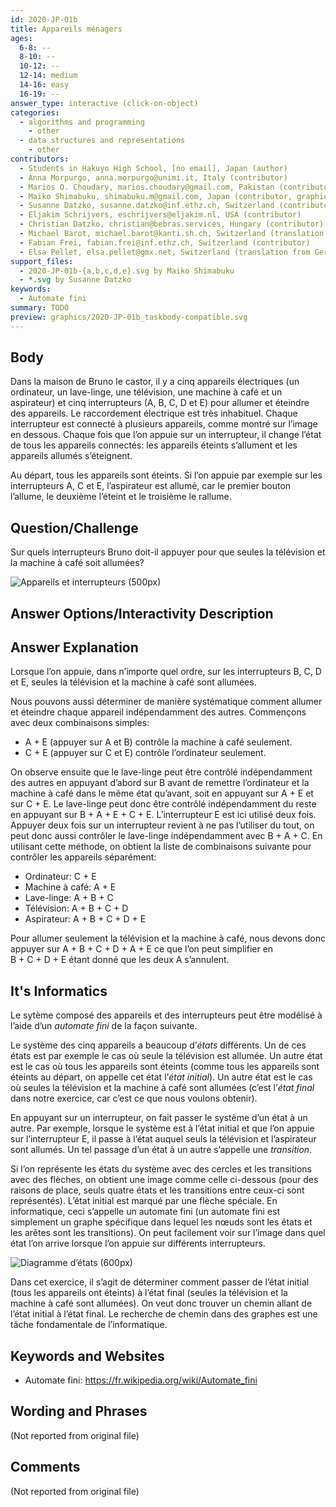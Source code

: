 ```yaml
---
id: 2020-JP-01b
title: Appareils ménagers
ages:
  6-8: --
  8-10: --
  10-12: --
  12-14: medium
  14-16: easy
  16-19: --
answer_type: interactive (click-on-object)
categories:
  - algorithms and programming
    - other
  - data structures and representations
    - other
contributors:
  - Students in Hakuyo High School, [no email], Japan (author)
  - Anna Morpurgo, anna.morpurgo@unimi.it, Italy (contributor)
  - Marios O. Choudary, marios.choudary@gmail.com, Pakistan (contributor)
  - Maiko Shimabuku, shimabuku.m@gmail.com, Japan (contributor, graphics)
  - Susanne Datzko, susanne.datzko@inf.ethz.ch, Switzerland (contributor, graphics)
  - Eljakim Schrijvers, eschrijvers@eljakim.nl, USA (contributor)
  - Christian Datzko, christian@bebras.services, Hungary (contributor)
  - Michael Barot, michael.barot@kanti.sh.ch, Switzerland (translation from English into German)
  - Fabian Frei, fabian.frei@inf.ethz.ch, Switzerland (contributor)
  - Elsa Pellet, elsa.pellet@gmx.net, Switzerland (translation from German into French)
support_files:
  - 2020-JP-01b-{a,b,c,d,e}.svg by Maiko Shimabuku
  - *.svg by Susanne Datzko
keywords:
  - Automate fini
summary: TODO
preview: graphics/2020-JP-01b_taskbody-compatible.svg
---
```



## Body

Dans la maison de Bruno le castor, il y a cinq appareils électriques (un ordinateur, un lave-linge, une télévision, une machine à café et un aspirateur) et cinq interrupteurs (A, B, C, D et E) pour allumer et éteindre des appareils. Le raccordement électrique est très inhabituel. Chaque interrupteur est connecté à plusieurs appareils, comme montré sur l’image en dessous. Chaque fois que l’on appuie sur un interrupteur, il change l’état de tous les appareils connectés: les appareils éteints s’allument et les appareils allumés s’éteignent.

Au départ, tous les appareils sont éteints. Si l’on appuie par exemple sur les interrupteurs A, C et E, l’aspirateur est allumé, car le premier bouton l’allume, le deuxième l’éteint et le troisième le rallume.


## Question/Challenge

Sur quels interrupteurs Bruno doit-il appuyer pour que seules la télévision et la machine à café soit allumées?

![](graphics/2020-JP-01b_taskbody-compatible.svg "Appareils et interrupteurs (500px)")


## Answer Options/Interactivity Description

<!-- empty -->


## Answer Explanation

Lorsque l’on appuie, dans n’importe quel ordre, sur les interrupteurs B, C, D et E, seules la télévision et la machine à café sont allumées.

Nous pouvons aussi déterminer de manière systématique comment allumer et éteindre chaque appareil indépendamment des autres. Commençons avec deux combinaisons simples:
 - A + E (appuyer sur A et B) contrôle la machine à café seulement.
 - C + E (appuyer sur C et E) contrôle l’ordinateur seulement.

On observe ensuite que le lave-linge peut être contrôlé indépendamment des autres en appuyant d’abord sur B avant de remettre l’ordinateur et la machine à café dans le même état qu’avant, soit en appuyant sur A + E et sur C + E. Le lave-linge peut donc être contrôlé indépendamment du reste en appuyant sur B + A + E + C + E. L’interrupteur E est ici utilisé deux fois. Appuyer deux fois sur un interrupteur revient à ne pas l’utiliser du tout, on peut donc aussi contrôler le lave-linge indépendamment avec B + A + C. En utilisant cette méthode, on obtient la liste de combinaisons suivante pour contrôler les appareils séparément:
 - Ordinateur: C + E
 - Machine à café: A + E
 - Lave-linge: A + B + C
 - Télévision: A + B + C + D
 - Aspirateur: A + B + C + D + E

Pour allumer seulement la télévision et la machine à café, nous devons donc appuyer sur A + B + C + D + A + E ce que l’on peut simplifier en B + C + D + E étant donné que les deux A s’annulent.


## It's Informatics

Le sytème composé des appareils et des interrupteurs peut être modélisé à l’aide d’un _automate fini_ de la façon suivante.

Le système des cinq appareils a beaucoup d’_états_ différents. Un de ces états est par exemple le cas où seule la télévision est allumée. Un autre état est le cas où tous les appareils sont éteints (comme tous les appareils sont éteints au départ, on appelle cet état l’_état initial_). Un autre état est le cas où seules la télévision et la machine à café sont allumées (c’est l’_état final_ dans notre exercice, car c’est ce que nous voulons obtenir).

En appuyant sur un interrupteur, on fait passer le système d’un état à un autre. Par exemple, lorsque le système est à l’état initial et que l’on appuie sur l’interrupteur E, il passe à l’état auquel seuls la télévision et l’aspirateur sont allumés. Un tel passage d’un état à un autre s’appelle une _transition_.

Si l’on représente les états du système avec des cercles et les transitions avec des flèches, on obtient une image comme celle ci-dessous (pour des raisons de place, seuls quatre états et les transitions entre ceux-ci sont représentés). L’état initial est marqué par une flèche spéciale. En informatique, ceci s’appelle un automate fini (un automate fini est simplement un graphe spécifique dans lequel les nœuds sont les états et les arêtes sont les transitions). On peut facilement voir sur l’image dans quel état l’on arrive lorsque l’on appuie sur différents interrupteurs.

![](graphics/2020-JP-01b_explanation-compatible.svg "Diagramme d’états (600px)")

Dans cet exercice, il s’agit de déterminer comment passer de l’état initial (tous les appareils ont éteints) à l’état final (seules la télévision et la machine à café sont allumées). On veut donc trouver un chemin allant de l’état initial à l’état final. Le recherche de chemin dans des graphes est une tâche fondamentale de l’informatique.


## Keywords and Websites

 - Automate fini: https://fr.wikipedia.org/wiki/Automate_fini


## Wording and Phrases

(Not reported from original file)


## Comments

(Not reported from original file)
